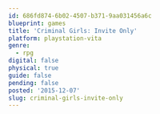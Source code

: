 ```yaml
---
id: 686fd874-6b02-4507-b371-9aa031456a6c
blueprint: games
title: 'Criminal Girls: Invite Only'
platform: playstation-vita
genre:
  - rpg
digital: false
physical: true
guide: false
pending: false
posted: '2015-12-07'
slug: criminal-girls-invite-only
---
```

